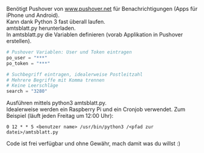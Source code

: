 Benötigt Pushover von www.pushover.net für Benachrichtigungen (Apps für iPhone und Android).<br />
Kann dank Python 3 fast überall laufen.<br />
amtsblatt.py herunterladen.<br />
In amtsblatt.py die Variablen definieren (vorab Applikation in Pushover erstellen).<br />
```python
# Pushover Variablen: User und Token eintragen
po_user = "***"
po_token = "***"

# Suchbegriff eintragen, idealerweise Postleitzahl
# Mehrere Begriffe mit Komma trennen
# Keine Leerschläge
search = "3280"
```
Ausführen mittels python3 amtsblatt.py.<br />
Idealerweise werden ein Raspberry Pi und ein Cronjob verwendet. Zum Beispiel (läuft jeden Freitag um 12:00 Uhr):<br />
```console
0 12 * * 5 <benutzer name> /usr/bin/python3 /<pfad zur datei>/amtsblatt.py
```
Code ist frei verfügbar und ohne Gewähr, mach damit was du willst :)

